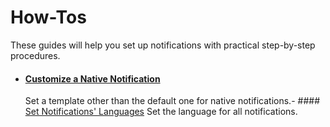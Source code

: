# How-Tos

These guides will help you set up notifications with practical step-by-step procedures.

- #### [Customize a Native Notification](/docs/identitymanager/6.1/identitymanager/integration-guide/notifications/how-tos/customize-native-notification/index.md)
  Set a template other than the default one for native notifications.- ####
  [Set Notifications' Languages](/docs/identitymanager/6.1/identitymanager/integration-guide/notifications/how-tos/set-language/index.md)
  Set the language for all notifications.

